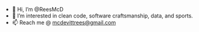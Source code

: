 - 👋 Hi, I’m @ReesMcD
- 👀 I’m interested in clean code, software craftsmanship, data, and sports.
- 📫 Reach me @ mcdevittrees@gmail.com

<!---
ReesMcD/ReesMcD is a ✨ special ✨ repository because its `README.md` (this file) appears on your GitHub profile.
You can click the Preview link to take a look at your changes.
--->
